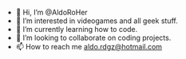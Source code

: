 - 👋 Hi, I’m @AldoRoHer
- 👀 I’m interested in videogames and all geek stuff.
- 🌱 I’m currently learning how to code.
- 💞️ I’m looking to collaborate on coding projects.
- 📫 How to reach me aldo.rdgz@hotmail.com

<!---
AldoRoHer/AldoRoHer is a ✨ special ✨ repository because its `README.md` (this file) appears on your GitHub profile.
You can click the Preview link to take a look at your changes.
--->
